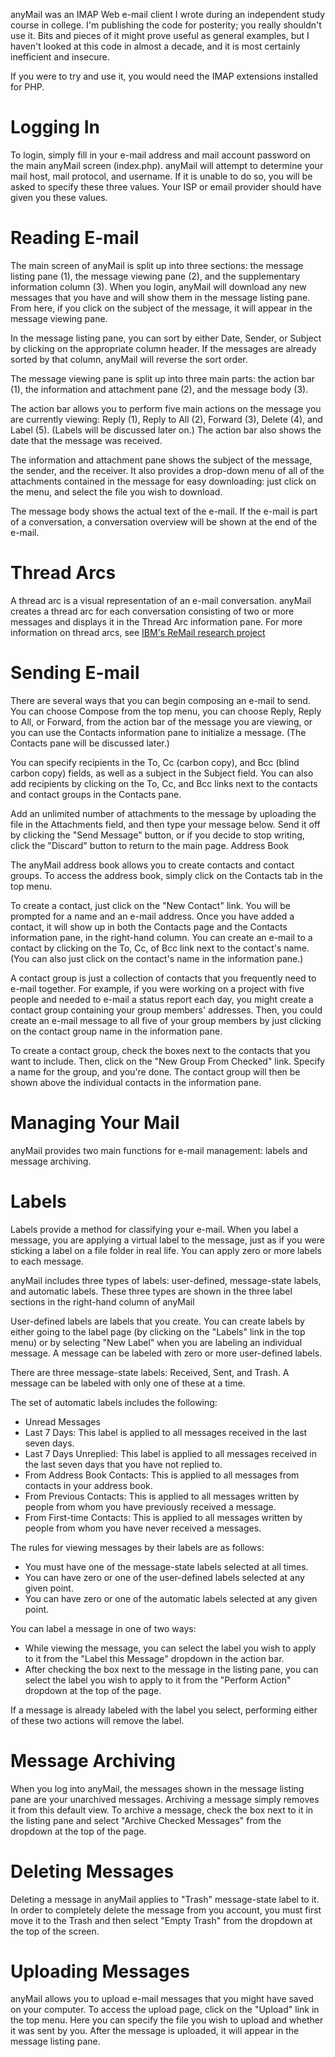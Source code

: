 anyMail was an IMAP Web e-mail client I wrote during an independent study course in college. I'm publishing the code for posterity; you really shouldn't use it.  Bits and pieces of it might prove useful as general examples, but I haven't looked at this code in almost a decade, and it is most certainly inefficient and insecure.

If you were to try and use it, you would need the IMAP extensions installed for PHP.

Logging In
==========

To login, simply fill in your e-mail address and mail account password on the main anyMail screen (index.php).  anyMail will attempt to determine your mail host, mail protocol, and username.  If it is unable to do so, you will be asked to specify these three values.  Your ISP or email provider should have given you these values.

Reading E-mail
==============

The main screen of anyMail is split up into three sections: the message listing pane (1), the message viewing pane (2), and the supplementary information column (3).  When you login, anyMail will download any new messages that you have and will show them in the message listing pane.  From here, if you click on the subject of the message, it will appear in the message viewing pane.

In the message listing pane, you can sort by either Date, Sender, or Subject by clicking on the appropriate column header.  If the messages are already sorted by that column, anyMail will reverse the sort order.

The message viewing pane is split up into three main parts: the action bar (1), the information and attachment pane (2), and the message body (3).

The action bar allows you to perform five main actions on the message you are currently viewing: Reply (1), Reply to All (2), Forward (3), Delete (4), and Label (5).  (Labels will be discussed later on.) The action bar also shows the date that the message was received.

The information and attachment pane shows the subject of the message, the sender, and the receiver.  It also provides a drop-down menu of all of the attachments contained in the message for easy downloading: just click on the menu, and select the file you wish to download.

The message body shows the actual text of the e-mail.  If the e-mail is part of a conversation, a conversation overview will be shown at the end of the e-mail.

Thread Arcs
===========

A thread arc is a visual representation of an e-mail conversation.  anyMail creates a thread arc for each conversation consisting of two or more messages and displays it in the Thread Arc information pane.  For more information on thread arcs, see [IBM's ReMail research project](http://www.research.ibm.com/remail/threadarcs.html)

Sending E-mail
==============

There are several ways that you can begin composing an e-mail to send.  You can choose Compose from the top menu, you can choose Reply, Reply to All, or Forward, from the action bar of the message you are viewing, or you can use the Contacts information pane to initialize a message.  (The Contacts pane will be discussed later.)

You can specify recipients in the To, Cc (carbon copy), and Bcc (blind carbon copy) fields, as well as a subject in the Subject field.  You can also add recipients  by clicking on the To, Cc, and Bcc links next to the contacts and contact groups in the Contacts pane.  

Add an unlimited number of attachments to the message by uploading the file in the Attachments field, and then type your message below.  Send it off by clicking the "Send Message" button, or if you decide to stop writing, click the "Discard" button to return to the main page.
Address Book

The anyMail address book allows you to create contacts and contact groups.  To access the address book, simply click on the Contacts tab in the top menu.

To create a contact, just click on the "New Contact" link.  You will be prompted for a name and an e-mail address.  Once you have added a contact, it will show up in both the Contacts page and the Contacts information pane, in the right-hand column.  You can create an e-mail to a contact by clicking on the To, Cc, of Bcc link next to the contact's name.  (You can also just click on the contact's name in the information pane.)

A contact group is just a collection of contacts that you frequently need to e-mail together.  For example, if you were working on a project with five people and needed to e-mail a status report each day, you might create a contact group containing your group members' addresses.  Then, you could create an e-mail message to all five of your group members by just clicking on the contact group name in the information pane.

To create a contact group, check the boxes next to the contacts that you want to include.  Then, click on the "New Group From Checked" link.  Specify a name for the group, and you're done.  The contact group will then be shown above the individual contacts in the information pane.

Managing Your Mail
==================

anyMail provides two main functions for e-mail management: labels and message archiving.

Labels
======

Labels provide a method for classifying your e-mail.  When you label a message, you are applying a virtual label to the message, just as if you were sticking a label on a file folder in real life.  You can apply zero or more labels to each message.

anyMail includes three types of labels: user-defined, message-state labels, and automatic labels.  These three types are shown in the three label sections in the right-hand column of anyMail

User-defined labels are labels that you create.  You can create labels by either going to the label page (by clicking on the "Labels" link in the top menu) or by selecting "New Label" when you are labeling an individual message.  A message can be labeled with zero or more user-defined labels.

There are three message-state labels: Received, Sent, and Trash.  A message can be labeled with only one of these at a time.

The set of automatic labels includes the following: 

* Unread Messages
* Last 7 Days: This label is applied to all messages received in the last seven days.
* Last 7 Days Unreplied: This label is applied to all messages received in the last seven days that you have not replied to.
* From Address Book Contacts: This is applied to all messages from contacts in your address book.
* From Previous Contacts: This is applied to all messages written by people from whom you have previously received a message.
* From First-time Contacts: This is applied to all messages written by people from whom you have never received a messages.

The rules for viewing messages by their labels are as follows:

* You must have one of the message-state labels selected at all times.
* You can have zero or one of the user-defined labels selected at any given point.
* You can have zero or one of the automatic labels selected at any given point.

You can label a message in one of two ways:

* While viewing the message, you can select the label you wish to apply to it from the "Label this Message" dropdown in the action bar.
* After checking the box next to the message in the listing pane, you can select the label you wish to apply to it from the "Perform Action" dropdown at the top of the page.

If a message is already labeled with the label you select, performing either of these two actions will remove the label.

Message Archiving 
=================

When you log into anyMail, the messages shown in the message listing pane are your unarchived messages.  Archiving a message simply removes it from this default view.  To archive a message, check the box next to it in the listing pane and select "Archive Checked Messages" from the dropdown at the top of the page.

Deleting Messages
=================

Deleting a message in anyMail applies to "Trash" message-state label to it.  In order to completely delete the message from you account, you must first move it to the Trash and then select "Empty Trash" from the dropdown at the top of the screen.

Uploading Messages
==================

anyMail allows you to upload e-mail messages that you might have saved on your computer. To access the upload page, click on the "Upload" link in the top menu.  Here you can specify the file you wish to upload and whether it was sent by you. After the message is uploaded, it will appear in the message listing pane.